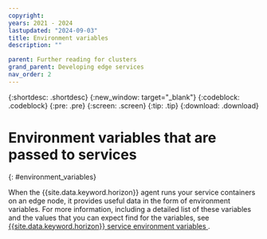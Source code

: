 ```yaml
---
copyright:
years: 2021 - 2024
lastupdated: "2024-09-03"
title: Environment variables
description: ""

parent: Further reading for clusters
grand_parent: Developing edge services
nav_order: 2
---
```


{:shortdesc: .shortdesc}
{:new_window: target="_blank"}
{:codeblock: .codeblock}
{:pre: .pre}
{:screen: .screen}
{:tip: .tip}
{:download: .download}

# Environment variables that are passed to services
{: #environment_variables}

When the {{site.data.keyword.horizon}} agent runs your service containers on an edge node, it provides useful data in the form of environment variables. For more information, including a detailed list of these variables and the values that you can expect find for the variables, see [{{site.data.keyword.horizon}} service environment variables ](/docs/anax/docs/managed_workloads/#service-environment-variables).
